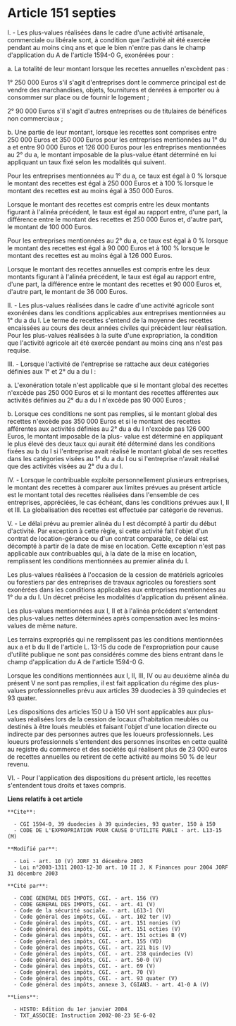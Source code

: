 # Article 151 septies

I. - Les plus-values réalisées dans le cadre d'une activité artisanale, commerciale ou libérale sont, à condition que
l'activité ait été exercée pendant au moins cinq ans et que le bien n'entre pas dans le champ d'application du A de l'article
1594-0 G, exonérées pour :

a. La totalité de leur montant lorsque les recettes annuelles n'excèdent pas :

1° 250 000 Euros s'il s'agit d'entreprises dont le commerce principal est de vendre des marchandises, objets, fournitures et
denrées à emporter ou à consommer sur place ou de fournir le logement ;

2° 90 000 Euros s'il s'agit d'autres entreprises ou de titulaires de bénéfices non commerciaux ;

b. Une partie de leur montant, lorsque les recettes sont comprises entre 250 000 Euros et 350 000 Euros pour les entreprises
mentionnées au 1° du a et entre 90 000 Euros et 126 000 Euros pour les entreprises mentionnées au 2° du a, le montant
imposable de la plus-value étant déterminé en lui appliquant un taux fixé selon les modalités qui suivent.

Pour les entreprises mentionnées au 1° du a, ce taux est égal à 0 % lorsque le montant des recettes est égal à 250 000 Euros
et à 100 % lorsque le montant des recettes est au moins égal à 350 000 Euros.

Lorsque le montant des recettes est compris entre les deux montants figurant à l'alinéa précédent, le taux est égal au
rapport entre, d'une part, la différence entre le montant des recettes et 250 000 Euros et, d'autre part, le montant de 100
000 Euros.

Pour les entreprises mentionnées au 2° du a, ce taux est égal à 0 % lorsque le montant des recettes est égal à 90 000 Euros
et à 100 % lorsque le montant des recettes est au moins égal à 126 000 Euros.

Lorsque le montant des recettes annuelles est compris entre les deux montants figurant à l'alinéa précédent, le taux est égal
au rapport entre, d'une part, la différence entre le montant des recettes et 90 000 Euros et, d'autre part, le montant de 36
000 Euros.

II. - Les plus-values réalisées dans le cadre d'une activité agricole sont exonérées dans les conditions applicables aux
entreprises mentionnées au 1° du a du I. Le terme de recettes s'entend de la moyenne des recettes encaissées au cours des
deux années civiles qui précèdent leur réalisation. Pour les plus-values réalisées à la suite d'une expropriation, la
condition que l'activité agricole ait été exercée pendant au moins cinq ans n'est pas requise.

III. - Lorsque l'activité de l'entreprise se rattache aux deux catégories définies aux 1° et 2° du a du I :

a. L'exonération totale n'est applicable que si le montant global des recettes n'excède pas 250 000 Euros et si le montant
des recettes afférentes aux activités définies au 2° du a du I n'excède pas 90 000 Euros ;

b. Lorsque ces conditions ne sont pas remplies, si le montant global des recettes n'excède pas 350 000 Euros et si le montant
des recettes afférentes aux activités définies au 2° du a du I n'excède pas 126 000 Euros, le montant imposable de la plus-
value est déterminé en appliquant le plus élevé des deux taux qui aurait été déterminé dans les conditions fixées au b du I
si l'entreprise avait réalisé le montant global de ses recettes dans les catégories visées au 1° du a du I ou si l'entreprise
n'avait réalisé que des activités visées au 2° du a du I.

IV. - Lorsque le contribuable exploite personnellement plusieurs entreprises, le montant des recettes à comparer aux limites
prévues au présent article est le montant total des recettes réalisées dans l'ensemble de ces entreprises, appréciées, le cas
échéant, dans les conditions prévues aux I, II et III. La globalisation des recettes est effectuée par catégorie de revenus.

V. - Le délai prévu au premier alinéa du I est décompté à partir du début d'activité. Par exception à cette règle, si cette
activité fait l'objet d'un contrat de location-gérance ou d'un contrat comparable, ce délai est décompté à partir de la date
de mise en location. Cette exception n'est pas applicable aux contribuables qui, à la date de la mise en location,
remplissent les conditions mentionnées au premier alinéa du I.

Les plus-values réalisées à l'occasion de la cession de matériels agricoles ou forestiers par des entreprises de travaux
agricoles ou forestiers sont exonérées dans les conditions applicables aux entreprises mentionnées au 1° du a du I. Un décret
précise les modalités d'application du présent alinéa.

Les plus-values mentionnées aux I, II et à l'alinéa précédent s'entendent des plus-values nettes déterminées après
compensation avec les moins-values de même nature.

Les terrains expropriés qui ne remplissent pas les conditions mentionnées aux a et b du II de l'article L. 13-15 du code de
l'expropriation pour cause d'utilité publique ne sont pas considérés comme des biens entrant dans le champ d'application du A
de l'article 1594-0 G.

Lorsque les conditions mentionnées aux I, II, III, IV ou au deuxième alinéa du présent V ne sont pas remplies, il est fait
application du régime des plus-values professionnelles prévu aux articles 39 duodecies à 39 quindecies et 93 quater.

Les dispositions des articles 150 U à 150 VH sont applicables aux plus-values réalisées lors de la cession de locaux
d'habitation meublés ou destinés à être loués meublés et faisant l'objet d'une location directe ou indirecte par des
personnes autres que les loueurs professionnels. Les loueurs professionnels s'entendent des personnes inscrites en cette
qualité au registre du commerce et des sociétés qui réalisent plus de 23 000 euros de recettes annuelles ou retirent de cette
activité au moins 50 % de leur revenu.

VI. - Pour l'application des dispositions du présent article, les recettes s'entendent tous droits et taxes compris.

**Liens relatifs à cet article**

	**Cite**:

	  - CGI 1594-0, 39 duodecies à 39 quindecies, 93 quater, 150 à 150
	  - CODE DE L'EXPROPRIATION POUR CAUSE D'UTILITE PUBLI - art. L13-15 (M)

	**Modifié par**:

	  - Loi - art. 10 (V) JORF 31 décembre 2003
	  - Loi n°2003-1311 2003-12-30 art. 10 II J, K Finances pour 2004 JORF 31 décembre 2003

	**Cité par**:

	  - CODE GENERAL DES IMPOTS, CGI. - art. 156 (V)
	  - CODE GENERAL DES IMPOTS, CGI. - art. 41 (V)
	  - Code de la sécurité sociale. - art. L613-1 (V)
	  - Code général des impôts, CGI. - art. 102 ter (V)
	  - Code général des impôts, CGI. - art. 151 nonies (V)
	  - Code général des impôts, CGI. - art. 151 octies (V)
	  - Code général des impôts, CGI. - art. 151 octies B (V)
	  - Code général des impôts, CGI. - art. 155 (VD)
	  - Code général des impôts, CGI. - art. 221 bis (V)
	  - Code général des impôts, CGI. - art. 238 quindecies (V)
	  - Code général des impôts, CGI. - art. 50-0 (V)
	  - Code général des impôts, CGI. - art. 69 (V)
	  - Code général des impôts, CGI. - art. 70 (V)
	  - Code général des impôts, CGI. - art. 93 quater (V)
	  - Code général des impôts, annexe 3, CGIAN3. - art. 41-0 A (V)

	**Liens**:

	  - HISTO: Edition du 1er janvier 2004
	  - TXT_ASSOCIE: Instruction 2002-08-23 5E-6-02
